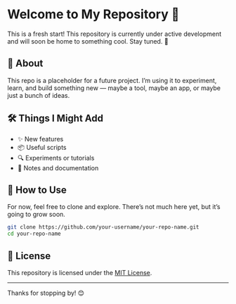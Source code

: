 
# Welcome to My Repository 👋

This is a fresh start! This repository is currently under active development and will soon be home to something cool. Stay tuned. 🚧

## 📌 About

This repo is a placeholder for a future project. I’m using it to experiment, learn, and build something new — maybe a tool, maybe an app, or maybe just a bunch of ideas.

## 🛠️ Things I Might Add

- ✨ New features
- 📦 Useful scripts
- 🔍 Experiments or tutorials
- 🧠 Notes and documentation

## 🚀 How to Use

For now, feel free to clone and explore. There’s not much here yet, but it’s going to grow soon.

```bash
git clone https://github.com/your-username/your-repo-name.git
cd your-repo-name
```

## 📄 License

This repository is licensed under the [MIT License](LICENSE).

---

Thanks for stopping by! 😊
